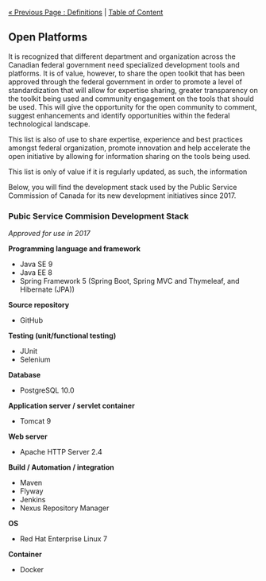 [« Previous Page : Definitions](8_Definitions.md) | [Table of Content](TOC.md)

## Open Platforms
It is recognized that different department and organization across the Canadian federal government need specialized development tools and platforms. It is of value, however, to share the open toolkit that has been approved through the federal government in order to promote a level of standardization that will allow for expertise sharing, greater transparency on the toolkit being used and community engagement on the tools that should be used. This will give the opportunity for the open community to comment, suggest enhancements and identify opportunities within the federal technological landscape.

This list is also of use to share expertise, experience and best practices amongst federal organization, promote innovation and help accelerate the open initiative by allowing for information sharing on the tools being used.

This list is only of value if it is regularly updated, as such, the information 

Below, you will find the development stack used by the Public Service Commission of Canada for its new development initiatives since 2017.

### Pubic Service Commision Development Stack
*Approved for use in 2017*

**Programming language and framework**
- Java SE 9
- Java EE 8
- Spring Framework 5 (Spring Boot, Spring MVC and Thymeleaf, and Hibernate (JPA))

**Source repository**
- GitHub

**Testing (unit/functional testing)**
- JUnit
- Selenium

**Database**
- PostgreSQL 10.0

**Application server / servlet container**
- Tomcat 9

**Web server**
- Apache HTTP Server 2.4

**Build / Automation / integration**
- Maven
- Flyway
- Jenkins
- Nexus Repository Manager

**OS**
- Red Hat Enterprise Linux 7

**Container**
- Docker
